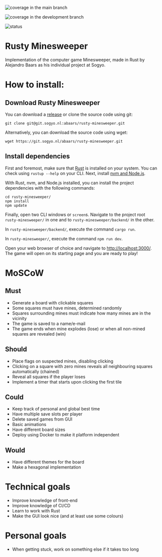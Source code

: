 ![coverage](https://git.sogyo.nl/abaars/rusty-minesweeper/badges/main/coverage.svg?job=unit-tests) in the main branch

![coverage](https://git.sogyo.nl/abaars/rusty-minesweeper/badges/develop/coverage.svg?job=unit-tests) in the development branch

![status](https://git.sogyo.nl/abaars/rusty-minesweeper/badges/main/pipeline.svg?ignore_skipped=true)

# Rusty Minesweeper
Implementation of the computer game Minesweeper, made in Rust by Alejandro Baars as his individual project at Sogyo.


# How to install:
## Download Rusty Minesweeper
You can download a [release](https://git.sogyo.nl/abaars/rusty-minesweeper/-/releases/permalink/latest) or clone the source code using git:

`git clone git@git.sogyo.nl:abaars/rusty-minesweeper.git`

Alternatively, you can download the source code using wget:

`wget https://git.sogyo.nl/abaars/rusty-minesweeper.git`

## Install dependencies 

First and foremost, make sure that [Rust](https://www.rust-lang.org/tools/install) is installed on your system. You can check using `rustup --help` on your CLI. Next, install [nvm and Node.js](https://nodejs.org/en/download).

With Rust, nvm, and Node.js installed, you can install the project dependencies with the following commands:

```
cd rusty-minesweeper/
npm install
npm update
```

Finally, open two CLI windows or `screen`s. Navigate to the project root `rusty-minesweeper/` in one and to `rusty-minesweeper/backend/` in the other.

In `rusty-minesweeper/backend/`, execute the command `cargo run`.

In `rusty-minesweeper/`, execute the command `npm run dev`.

Open your web browser of choice and navigate to <http://localhost:3000/>. The game will open on its starting page and you are ready to play!

# MoSCoW
## Must
* Generate a board with clickable squares
* Some squares must have mines, determined randomly
* Squares surrounding mines must indicate how many mines are in the vicinity
* The game is saved to a name/e-mail
* The game ends when mine explodes (lose) or when all non-mined squares are revealed (win)

## Should
* Place flags on suspected mines, disabling clicking
* Clicking on a square with zero mines reveals all neighbouring squares automatically (chained)
* Reveal all squares if the player loses
* Implement a timer that starts upon clicking the first tile

## Could
* Keep track of personal and global best time
* Have multiple save slots per player
* Delete saved games from GUI
* Basic animations
* Have different board sizes
* Deploy using Docker to make it platform independent

## Would
* Have different themes for the board
* Make a hexagonal implementation


# Technical goals
* Improve knowledge of front-end
* Improve knowledge of CI/CD
* Learn to work with Rust
* Make the GUI look nice (and at least use some colours)


# Personal goals
* When getting stuck, work on something else if it takes too long
